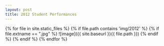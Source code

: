 ```yaml
---
layout: post
title: 2012 Student Performances
---
```


{% for file in site.static_files %}
  {% if file.path contains 'img/2012' %}
    {% if file.extname == ".jpg" %}
![image]({{ site.baseurl }}{{ file.path }})
    {% endif %}
  {% endif %}
{% endfor %}
